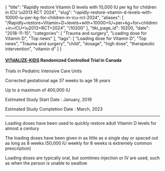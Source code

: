 {
    "title": "Rapidly restore Vitamin D levels with 10,000 IU per kg for children in ICU \u2013 RCT 2024",
    "slug": "rapidly-restore-vitamin-d-levels-with-10000-iu-per-kg-for-children-in-icu-rct-2024",
    "aliases": [
        "/Rapidly+restore+Vitamin+D+levels+with+10000+IU+per+kg+for+children+in+ICU+\u2013+RCT+2024",
        "/10200"
    ],
    "tiki_page_id": 10200,
    "date": "2018-11-15",
    "categories": [
        "Trauma and surgery",
        "Loading dose for Vitamin D",
        "Top news"
    ],
    "tags": [
        "Loading dose for Vitamin D",
        "Top news",
        "Trauma and surgery",
        "child",
        "dosage",
        "high dose",
        "therapeutic intervention",
        "vitamin d"
    ]
}


#### [VITdALIZE-KIDS](https://clinicaltrials.gov/ct2/show/NCT03742505?sfpd_s=11%2F01%2F2018&sfpd_d=14%20) Randomized Controlled Trial in Canada

Trials in Pediatric Intensive Care Units

Corrected gestational age 37 weeks to age 18 years 

Up to a maximum of 400,000 IU

Estimated Study Start Date  :	January, 2019

Estimated Study Completion Date  :	March, 2023

---

Loading doses have been used to quickly restore adult Vitamin D levels for almost a century

The loading doses have been given in as little as a single day or spaced out as long as 8 weeks (50,000 IU weekly for 8 weeks is extremely common prescription)

Loading doses are typically oral, but somtimes injection or IV are used, such as when the person is unable to swallow